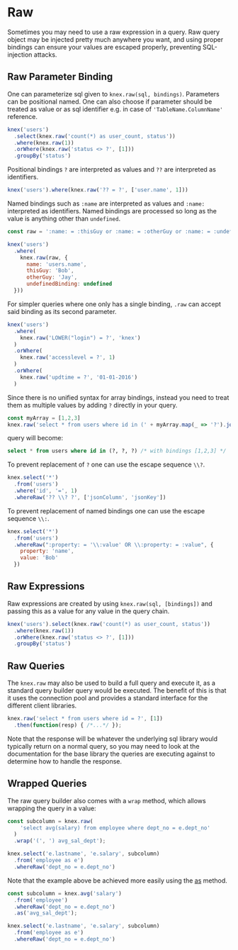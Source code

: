 # Raw


Sometimes you may need to use a raw expression in a query. Raw query object may be injected pretty much anywhere you want, and using proper bindings can ensure your values are escaped properly, preventing SQL-injection attacks.

## Raw Parameter Binding

One can parameterize sql given to `knex.raw(sql, bindings)`. Parameters can be positional named. One can also choose if parameter should be treated as value or as sql identifier e.g. in case of `'TableName.ColumnName'` reference.

```js
knex('users')
  .select(knex.raw('count(*) as user_count, status'))
  .where(knex.raw(1))
  .orWhere(knex.raw('status <> ?', [1]))
  .groupBy('status')
```

Positional bindings `?` are interpreted as values and `??` are interpreted as identifiers.

```js
knex('users').where(knex.raw('?? = ?', ['user.name', 1]))
```

Named bindings such as `:name` are interpreted as values and `:name:` interpreted as identifiers. Named bindings are processed so long as the value is anything other than `undefined`.

```js
const raw = ':name: = :thisGuy or :name: = :otherGuy or :name: = :undefinedBinding'

knex('users')
  .where(
    knex.raw(raw, {
      name: 'users.name',
      thisGuy: 'Bob',
      otherGuy: 'Jay',
      undefinedBinding: undefined
  }))
```

For simpler queries where one only has a single binding, `.raw` can accept said binding as its second parameter.

```js
knex('users')
  .where(
    knex.raw('LOWER("login") = ?', 'knex')
  )
  .orWhere(
    knex.raw('accesslevel = ?', 1)
  )
  .orWhere(
    knex.raw('updtime = ?', '01-01-2016')
  )
```

Since there is no unified syntax for array bindings, instead you need to treat them as multiple values by adding `?` directly in your query.

```js
const myArray = [1,2,3]
knex.raw('select * from users where id in (' + myArray.map(_ => '?').join(',') + ')', [...myArray]);

```
query will become:

```sql
select * from users where id in (?, ?, ?) /* with bindings [1,2,3] */
```

To prevent replacement of `?` one can use the escape sequence `\\?`.

```js
knex.select('*')
  .from('users')
  .where('id', '=', 1)
  .whereRaw('?? \\? ?', ['jsonColumn', 'jsonKey'])
```

To prevent replacement of named bindings one can use the escape sequence `\\:`.

```js
knex.select('*')
  .from('users')
  .whereRaw(":property: = '\\:value' OR \\:property: = :value", {
    property: 'name',
    value: 'Bob'
  })
```

## Raw Expressions

Raw expressions are created by using `knex.raw(sql, [bindings])` and passing this as a value for any value in the query chain.

```js
knex('users').select(knex.raw('count(*) as user_count, status'))
  .where(knex.raw(1))
  .orWhere(knex.raw('status <> ?', [1]))
  .groupBy('status')
```

## Raw Queries

The `knex.raw` may also be used to build a full query and execute it, as a standard query builder query would be executed. The benefit of this is that it uses the connection pool and provides a standard interface for the different client libraries.

```js
knex.raw('select * from users where id = ?', [1])
  .then(function(resp) { /*...*/ });
```

Note that the response will be whatever the underlying sql library would typically return on a normal query, so you may need to look at the documentation for the base library the queries are executing against to determine how to handle the response.

## Wrapped Queries

The raw query builder also comes with a `wrap` method, which allows wrapping the query in a value:

```js
const subcolumn = knex.raw(
    'select avg(salary) from employee where dept_no = e.dept_no'
  )
  .wrap('(', ') avg_sal_dept');

knex.select('e.lastname', 'e.salary', subcolumn)
  .from('employee as e')
  .whereRaw('dept_no = e.dept_no')
```

Note that the example above be achieved more easily using the [as](/guide/query-builder#as) method.

```js
const subcolumn = knex.avg('salary')
  .from('employee')
  .whereRaw('dept_no = e.dept_no')
  .as('avg_sal_dept');

knex.select('e.lastname', 'e.salary', subcolumn)
  .from('employee as e')
  .whereRaw('dept_no = e.dept_no')
```
